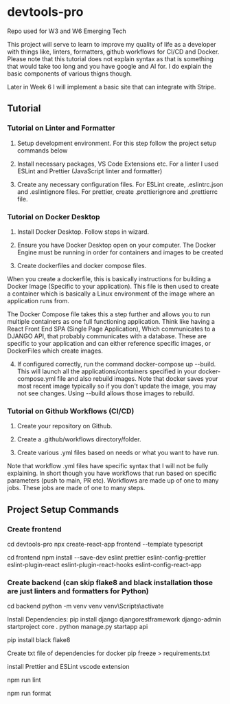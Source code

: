 # devtools-pro

Repo used for W3 and W6 Emerging Tech

This project will serve to learn to improve my quality of life as a developer with things like, linters, formatters, github workflows for CI/CD and Docker. Please note that this tutorial does not explain syntax as that is something that would take too long and you have google and AI for. I do explain the basic components of various thigns though.

Later in Week 6 I will implement a basic site that can integrate with Stripe.

## Tutorial

### Tutorial on Linter and Formatter

1. Setup development environment. For this step follow the project setup commands below

2. Install necessary packages, VS Code Extensions etc. For a linter I used ESLint and Prettier (JavaScript linter and formatter)

3. Create any necessary configuration files. For ESLint create, .eslintrc.json and .eslintignore files. For prettier, create .prettierignore and .prettierrc file.

### Tutorial on Docker Desktop

1. Install Docker Desktop. Follow steps in wizard.

2. Ensure you have Docker Desktop open on your computer. The Docker Engine must be running in order for containers and images to be created

3. Create dockerfiles and docker compose files.

When you create a dockerfile, this is basically instructions for building a Docker Image (Specific to your application). This file is then used to create a container which is basically a Linux environment of the image where an application runs from.

The Docker Compose file takes this a step further and allows you to run multiple containers as one full functioning application. Think like having a React Front End SPA (Single Page Application), Which communicates to a DJANGO API, that probably communicates with a database. These are specific to your application and can either reference specific images, or DockerFiles which create images.

4. If configured correctly, run the command docker-compose up --build. This will launch all the applications/containers specified in your docker-compose.yml file and also rebuild images. Note that docker saves your most recent image typically so if you don't update the image, you may not see changes. Using --build allows those images to rebuild.

### Tutorial on Github Workflows (CI/CD)

1. Create your repository on Github.

2. Create a .github/workflows directory/folder.

3. Create various .yml files based on needs or what you want to have run.

Note that workflow .yml files have specific syntax that I will not be fully explaining. In short though you have workflows that run based on specific parameters (push to main, PR etc). Workflows are made up of one to many jobs. These jobs are made of one to many steps.

## Project Setup Commands

### Create frontend

cd devtools-pro
npx create-react-app frontend --template typescript

cd frontend
npm install --save-dev eslint prettier eslint-config-prettier eslint-plugin-react eslint-plugin-react-hooks eslint-config-react-app

### Create backend (can skip flake8 and black installation those are just linters and formatters for Python)

cd backend
python -m venv venv
venv\Scripts\activate

Install Dependencies:
pip install django djangorestframework
django-admin startproject core .
python manage.py startapp api

pip install black flake8

Create txt file of dependencies for docker
pip freeze > requirements.txt

install Prettier and ESLint vscode extension

npm run lint

npm run format
